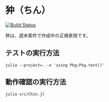 # 狆（ちん）

[![Build Status](https://github.com/1s22s1/Chin.jl/actions/workflows/CI.yml/badge.svg?branch=main)](https://github.com/1s22s1/Chin.jl/actions/workflows/CI.yml?query=branch%3Amain)

狆は、週末案件で作成中の正規表現です。

## テストの実行方法

```console
julia --project=. -e 'using Pkg;Pkg.test()'
```

## 動作確認の実行方法

```console
julia src/Chin.jl
```